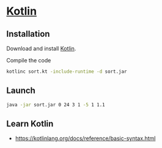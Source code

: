 # [Kotlin](https://kotlinlang.org/)

## Installation

Download and install [Kotlin](https://kotlinlang.org/docs/tutorials/command-line.html).

Compile the code
```sh
kotlinc sort.kt -include-runtime -d sort.jar
```

## Launch

```sh
java -jar sort.jar 0 24 3 1 -5 1 1.1
```

## Learn Kotlin
- https://kotlinlang.org/docs/reference/basic-syntax.html
